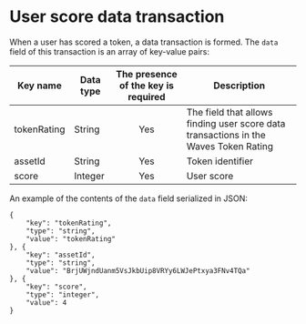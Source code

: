 # User score data transaction
When a user has scored a token, a data transaction is formed. The `data` field of this transaction is an array of key-value pairs:

| Key name | Data type | The presence of the key is required | Description |
|---|---|:-:|---|
| tokenRating | String  | Yes | The field that allows finding user score data transactions in the Waves Token Rating |
| assetId | String  | Yes | Token identifier |
| score  |  Integer | Yes | User score |



An example of the contents of the `data` field serialized in JSON:
```
{
    "key": "tokenRating",
    "type": "string",
    "value": "tokenRating"
}, {
    "key": "assetId",
    "type": "string",
    "value": "BrjUWjndUanm5VsJkbUip8VRYy6LWJePtxya3FNv4TQa"
}, {
    "key": "score",
    "type": "integer",
    "value": 4
}
```